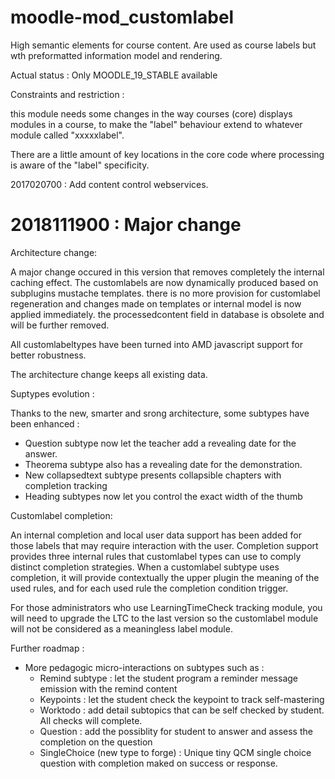 moodle-mod_customlabel
=======================

High semantic elements for course content. Are used as course labels but wth preformatted information model and rendering.

Actual status : Only MOODLE_19_STABLE available

Constraints and restriction : 

this module needs some changes in the way courses (core) displays modules in a course, to make the "label" behaviour
extend to whatever module called "xxxxxlabel".

There are a little amount of key locations in the core code where processing is aware of the "label" specificity.

2017020700 : Add content control webservices.

2018111900 : Major change
==========================================

Architecture change:

A major change occured in this version that removes completely the internal caching effect.
The customlabels are now dynamically produced based on subplugins mustache templates. there
is no more provision for customlabel regeneration and changes made on templates or internal
model is now applied immediately. the processedcontent field in database is obsolete and
will be further removed.

All customlabeltypes have been turned into AMD javascript support for better robustness.

The architecture change keeps all existing data.

Suptypes evolution :

Thanks to the new, smarter and srong architecture, some subtypes have been enhanced :

- Question subtype now let the teacher add a revealing date for the answer.
- Theorema subtype also has a revealing date for the demonstration.
- New collapsedtext subtype presents collapsible chapters with completion tracking
- Heading subtypes now let you control the exact width of the thumb

Customlabel completion:

An internal completion and local user data support has been added for those labels that may
require interaction with the user. Completion support provides three internal rules that
customlabel types can use to comply distinct completion strategies. When a customlabel subtype
uses completion, it will provide contextually the upper plugin the meaning of the used rules, and
for each used rule the completion condition trigger.

For those administrators who use LearningTimeCheck tracking module, you will need to upgrade
the LTC to the last version so the customlabel module will not be considered as a meaningless
label module.

Further roadmap :

- More pedagogic micro-interactions on subtypes such as :
   - Remind subtype : let the student program a reminder message emission with the remind content
   - Keypoints : let the student check the keypoint to track self-mastering
   - Worktodo : add detail subtopics that can be self checked by student. All checks will complete.
   - Question : add the possiblity for student to answer and assess the completion on the question
   - SingleChoice (new type to forge) : Unique tiny QCM single choice question with completion maked on success or response.
